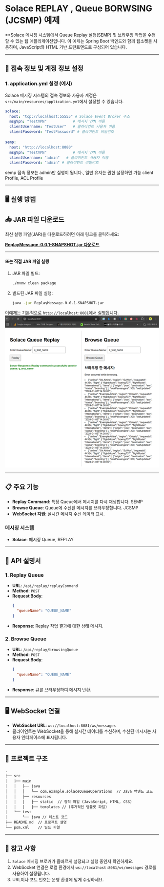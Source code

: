 # Solace REPLAY , Queue BORWSING (JCSMP) 예제

**Solace 메시징 시스템에서 Queue Replay 실행(SEMP) 및 브라우징 작업을 수행할 수 있는 웹 애플리케이션입니다. 이 예제는 Spring Boot 백엔드와 함께 웹소켓을 사용하며, JavaScript와 HTML 기반 프런트엔드로 구성되어 있습니다.

---

## 🔑 접속 정보 및 계정 정보 설정

### 1. application.yml 설정 (예시)
Solace 메시징 시스템의 접속 정보와 사용자 계정은 `src/main/resources/application.yml`에서 설정할 수 있습니다.

```yaml
solace:
  host: "tcp://localhost:55555" # Solace Event Broker 주소
  msgVpn: "TestVPN"            # 메시지 VPN 이름
  clientUsername: "TestUser"   # 클라이언트 사용자 이름
  clientPassword: "TestPassword" # 클라이언트 비밀번호

semp:
  host: "http://localhost:8080"
  msgVpn: "TestVPN"            # 메시지 VPN 이름
  clientUsername: "admin"   # 클라이언트 사용자 이름
  clientPassword: "admin" # 클라이언트 비밀번호
```
semp 접속 정보는 admin만 실행이 됩니다., 일반 유저는 권한 설정하면 가능 client Profile, ACL Profile

---

## 🖥️ 실행 방법


## 📥 JAR 파일 다운로드

최신 실행 파일(JAR)을 다운로드하려면 아래 링크를 클릭하세요:

[**ReplayMessage-0.0.1-SNAPSHOT.jar 다운로드**](https://github.com/okaypark/ReplayQueueBrowsing/raw/main/build/libs/ReplayMessage-0.0.1-SNAPSHOT.jar)

---

#### 또는 직접 JAR 파일 실행
1. JAR 파일 빌드:
    ```bash
    ./mvnw clean package
    ```
2. 빌드된 JAR 파일 실행:
    ```bash
    java -jar ReplayMessage-0.0.1-SNAPSHOT.jar
    ```

이예제는 기본적으로 `http://localhost:8081`에서 실행됩니다.
![replay&queueBrowsing.png](src%2Fmain%2Fresources%2Freplay%26queueBrowsing.png)

---

## 📋 주요 기능

- **Replay Command**: 특정 Queue에서 메시지를 다시 재생합니다. SEMP 
- **Browse Queue**: Queue에 수신된 메시지를 브라우징합니다. JCSMP
- **WebSocket 지원**: 실시간 메시지 수신 데이터 표시.


### 메시징 시스템
- **Solace**: 메시징 Queue, REPLAY

---

## 📖 API 설명서

### 1. **Replay Queue**
- **URL**: `/api/replay/replayCommand`
- **Method**: `POST`
- **Request Body**:
  ```json
  {
    "queueName": "QUEUE_NAME"
  }
  ```
- **Response**: Replay 작업 결과에 대한 상태 메시지.

### 2. **Browse Queue**
- **URL**: `/api/replay/browsingQueue`
- **Method**: `POST`
- **Request Body**:
  ```json
  {
    "queueName": "QUEUE_NAME"
  }
  ```
- **Response**: 큐를 브라우징하여 메시지 반환.

---

## 🖥️ WebSocket 연결

- **WebSocket URL**: `ws://localhost:8081/ws/messages`
- 클라이언트는 WebSocket을 통해 실시간 데이터를 수신하며, 수신된 메시지는 사용자 인터페이스에 표시됩니다.

---

## 📂 프로젝트 구조

```markdown
.
├── src
│   ├── main
│   │   ├── java
│   │   │   └── com.example.solaceQueueOperations  // Java 백엔드 코드
│   │   ├── resources
│   │   │   ├── static  // 정적 파일 (JavaScript, HTML, CSS)
│   │   │   ├── templates // (추가적인 템플릿 파일)
│   └── test
│       └── java // 테스트 코드
├── README.md  // 프로젝트 설명
└── pom.xml    // 빌드 파일
```

---

## 📌 참고 사항

1. `Solace` 메시징 브로커가 올바르게 설정되고 실행 중인지 확인하세요.
2. WebSocket 연결은 로컬 환경에서 `ws://localhost:8081/ws/messages` 경로를 사용하여 설정됩니다.
3. URL이나 포트 번호는 운영 환경에 맞게 수정하세요.

